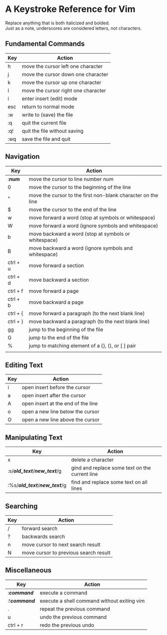 # A Keystroke Reference for Vim
Replace anything that is both italicized and bolded. <br />
Just as a note, underscores are considered letters, not characters. <br />

## Fundamental Commands
| Key | Action |
| --- | -------- |
| h | move the cursor left one character |
| j | move the cursor down one character |
| k | move the cursor up one character |
| l | move the cursor right one character |
| i | enter insert (edit) mode |
| esc | return to normal mode | 
| :w | write to (save) the file |
| :q | quit the current file |
| :q! | quit the file without saving |
| :wq | save the file and quit |

## Navigation
| Key | Action |
| --- | -------- |
| :_**num**_ | move the cursor to line number _num_ | 
| 0 | move the cursor to the beginning of the line |
| ^ | move the cursor to the first non-blank character on the line |
| $ | move the cursor to the end of the line |
| w | move forward a word (stop at symbols or whitespace) |
| W | move forward a word (ignore symbols and whitespace) |
| b | move backward a word (stop at symbols or whitespace) |
| B | move backward a word (ignore symbols and whitespace) |
| ctrl + u | move forward a section |
| ctrl + d | move backward a section |
| ctrl + f | move forward a page |
| ctrl + b | move backward a page |
| ctrl + { | move forward a paragraph (to the next blank line) |
| ctrl + } | move backward a paragraph (to the next blank line) |
| gg | jump to the beginning of the file |
| G | jump to the end of the file |
| % | jump to matching element of a {}, (), or \[ \]  pair |
|  |  |

## Editing Text
| Key | Action |
| --- | ------ |
| i | open insert before the cursor |
| a | open insert after the cursor | 
| A | open insert at the end of the line |
| o | open a new line below the cursor |
| O | open a new line above the cursor |



## Manipulating Text
| Key | Action |
| --- | ------ |
| x | delete a character |
| :s/_**old_text**_/_**new_text**_/g | gind and replace some text on the current line |
| :%s/_**old_text**_/_**new_text**_/g | find and replace some text on all lines |

## Searching
| Key | Action |
| --- | -------- |
| / | forward search |
| ? | backwards search |
| n | move cursor to next search result |
| N | move cursor to previous search result |

## Miscellaneous
| Key | Action |
| --- | ------ |
| :_**command**_ | execute a command |
| :!_**command**_  | execute a shell command without exiting vim |
| . | repeat the previous command |
| u | undo the previous command |
| ctrl + r | redo the previous undo |
